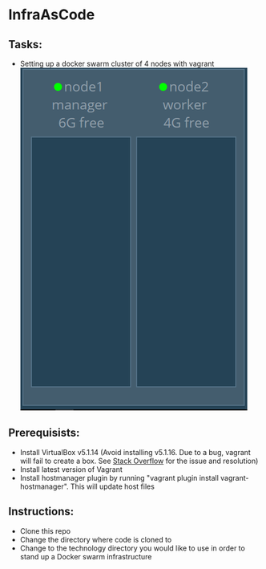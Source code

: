 # InfraAsCode

## Tasks:

-	Setting up a docker swarm cluster of 4 nodes with vagrant
![alt text](Infra.PNG "Swam cluster")

## Prerequisists:

-	Install VirtualBox v5.1.14 (Avoid installing v5.1.16. Due to a bug, vagrant will fail to create a box. See <a href="http://stackoverflow.com/questions/42074246/vagrant-error-unable-to-mount-virtualbox-shared-folders-guest-additions-vboxs">Stack Overflow</a> for the issue and resolution)
-	Install latest version of Vagrant 
-	Install hostmanager plugin by running "vagrant plugin install vagrant-hostmanager". This will update host files

## Instructions:

- 	Clone this repo
-	Change the directory where code is cloned to
-	Change to the technology directory you would like to use in order to stand up a Docker swarm infrastructure